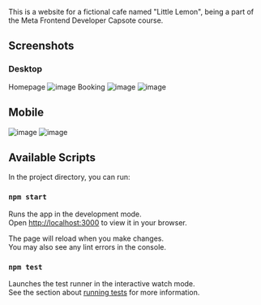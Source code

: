 This is a website for a fictional cafe named "Little Lemon", being a part of the Meta Frontend Developer Capsote course.

## Screenshots
### Desktop
Homepage
![image](https://github.com/user-attachments/assets/6076ccf5-1ac5-492e-9805-a28403d2eb1c)
Booking
![image](https://github.com/user-attachments/assets/0a322da8-b906-4c64-bebe-449e75039b8a)
![image](https://github.com/user-attachments/assets/c579f211-8dfa-41b7-b2e4-ae4b6580db5a)

## Mobile
![image](https://github.com/user-attachments/assets/0d0a1b93-1990-4f25-bc92-79c9b1e8e535)
![image](https://github.com/user-attachments/assets/951022b7-f2c2-4a86-824a-4620e398db87)



## Available Scripts

In the project directory, you can run:

### `npm start`

Runs the app in the development mode.\
Open [http://localhost:3000](http://localhost:3000) to view it in your browser.

The page will reload when you make changes.\
You may also see any lint errors in the console.

### `npm test`

Launches the test runner in the interactive watch mode.\
See the section about [running tests](https://facebook.github.io/create-react-app/docs/running-tests) for more information.

